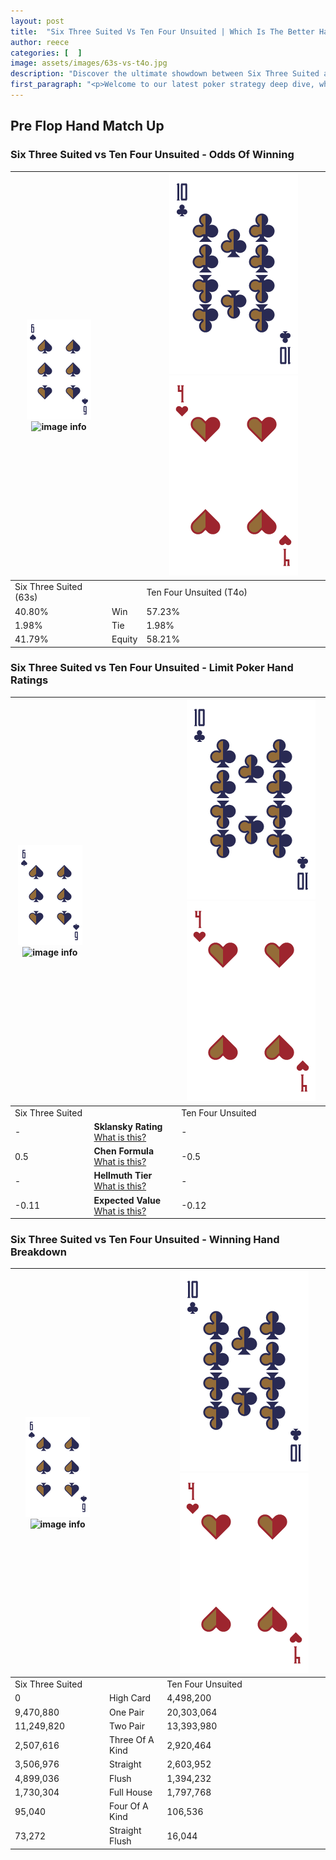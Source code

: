 ```yaml
---
layout: post
title:  "Six Three Suited Vs Ten Four Unsuited | Which Is The Better Hand In Poker? A Complete Guide"
author: reece
categories: [  ]
image: assets/images/63s-vs-t4o.jpg
description: "Discover the ultimate showdown between Six Three Suited and Ten Four Unsuited in poker! Uncover the odds, strategies, and scenarios where one hand triumphs over the other. Get ready to up your poker game with this thrilling analysis."
first_paragraph: "<p>Welcome to our latest poker strategy deep dive, where we're pitting two distinct hands against each other in a high-stakes showdown: Six Three Suited vs Ten Four Unsuited.</p><p>In the dynamic world of poker, every decision counts, and knowing which hand holds the upper hand is key to your success at the table.</p><p>In this article, we'll dissect these two hands, explore the scenarios where one dominates the other, and equip you with the knowledge to make strategic choices that can tip the odds in your favor.</p><p>Get ready to unravel the intriguing dynamics of these poker hands and elevate your game to new heights.</p>"
---
```




[comment]: # (sp0)

## Pre Flop Hand Match Up

<div class="table hand-ratings" markdown="1"> 



### Six Three Suited vs Ten Four Unsuited - Odds Of Winning


    
| ![image info](assets/images/hand1/6.png) ![image info](assets/images/hand1/3s.png) |  | ![image info](assets/images/hand2/T.png) ![image info](assets/images/hand2/4o.png) |
| -------- | -------- | -------- |
| Six Three Suited (63s) |  | Ten Four Unsuited (T4o) |
| 40.80% | Win | 57.23% |
| 1.98% | Tie | 1.98% |
| 41.79% | Equity | 58.21% |




[comment]: # (sp1)



### Six Three Suited vs Ten Four Unsuited - Limit Poker Hand Ratings


    
| ![image info](assets/images/hand1/6.png) ![image info](assets/images/hand1/3s.png) |  | ![image info](assets/images/hand2/T.png) ![image info](assets/images/hand2/4o.png) |
| -------- | -------- | -------- |
| Six Three Suited |  | Ten Four Unsuited |
| - | **Sklansky Rating** [What is this?](/sklansky-rating-explained) | - |
| 0.5 | **Chen Formula** [What is this?](/chen-formula-explained) | -0.5 |
| - | **Hellmuth Tier** [What is this?](/Hellmuth-tier-explained) | - |
| -0.11 | **Expected Value** [What is this?](/expected-value-explained) | -0.12 |




[comment]: # (sp2)



### Six Three Suited vs Ten Four Unsuited - Winning Hand Breakdown


    
| ![image info](assets/images/hand1/6.png) ![image info](assets/images/hand1/3s.png) |  | ![image info](assets/images/hand2/T.png) ![image info](assets/images/hand2/4o.png) |
| -------- | -------- | -------- |
| Six Three Suited |  | Ten Four Unsuited |
| 0 | High Card | 4,498,200 |
| 9,470,880 | One Pair | 20,303,064 |
| 11,249,820 | Two Pair | 13,393,980 |
| 2,507,616 | Three Of A Kind | 2,920,464 |
| 3,506,976 | Straight | 2,603,952 |
| 4,899,036 | Flush | 1,394,232 |
| 1,730,304 | Full House | 1,797,768 |
| 95,040 | Four Of A Kind | 106,536 |
| 73,272 | Straight Flush | 16,044 |




[comment]: # (sp3)



</div>

[comment]: # (sp4)



[comment]: # (sp5)

